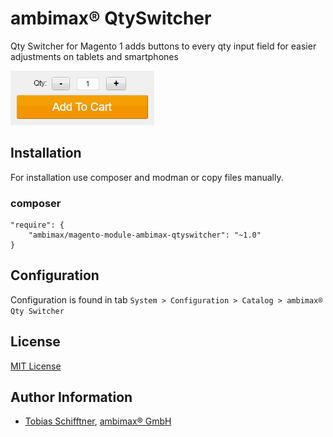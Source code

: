 # ambimax® QtySwitcher

Qty Switcher for Magento 1 adds buttons to every qty input field for easier adjustments on tablets and smartphones

![Example Screenshot](doc/ambimax-qtyswitcher-example.png "Example Screenshot")

##  Installation

For installation use composer and modman or copy files manually.

### composer
```
"require": {
    "ambimax/magento-module-ambimax-qtyswitcher": "~1.0"
}
```

## Configuration

Configuration is found in tab ```System > Configuration > Catalog > ambimax® Qty Switcher```

## License

[MIT License](http://choosealicense.com/licenses/mit/)

## Author Information

 - [Tobias Schifftner](https://twitter.com/tschifftner), [ambimax® GmbH](https://www.ambimax.de)
